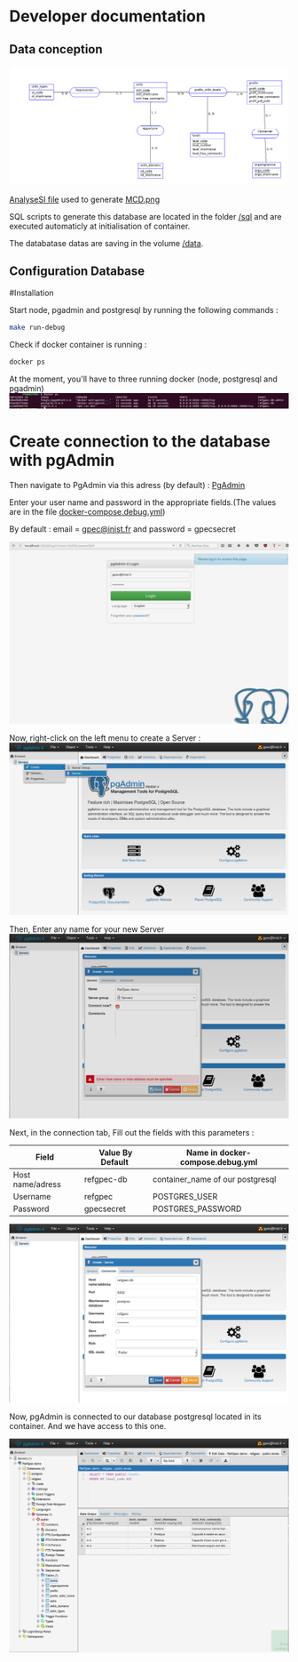 # Developer documentation

## Data conception

![RefGPEC data model](./MCD.png)

[AnalyseSI file](./MCD.asi) used to generate [MCD.png](./MCD.png)

SQL scripts to generate this database are located in the folder [/sql](../sql/) and are executed automaticly at initialisation of container.

The databatase datas are saving in the volume [/data](../data/).

## Configuration Database

#Installation 

Start node, pgadmin and postgresql by running the following commands : 
```sh
make run-debug
```

Check if docker container is running : 

```sh
docker ps 
```
At the moment, you'll have to three running docker (node, postgresql and pgadmin)
![Docker ps](./docker_ps.png)

# Create connection to the database with pgAdmin

Then navigate to PgAdmin via this adress (by default) : [PgAdmin](http://http://localhost:5050/browser/)

Enter your user name and password in the appropriate fields.(The values are in the file [docker-compose.debug.yml](../docker-compose.debug.yml))

By default : email = gpec@inist.fr and password = gpecsecret 

![PgAdmin connection](./pgadmin_login.png)

Now, right-click on the left menu to create a Server :
![PgAdmin creation](./pgadmin_create.png)

Then, Enter any name for your new Server
![PgAdmin name](./pgadmin_name.png)

Next, in the connection tab, Fill out the fields with this parameters : 

| Field | Value By Default | Name in docker-compose.debug.yml |
| ------ | ------ | ------ |
|Host name/adress | refgpec-db | container_name of our postgresql |
|Username | refgpec | POSTGRES_USER |
|Password | gpecsecret | POSTGRES_PASSWORD |

![PgAdmin Form](./pgadmin_form.png)

Now, pgAdmin is connected to our database postgresql located in its container. And we have access to this one.

![PgAdmin Form](./pgadmin_success.png)